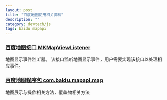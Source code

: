 ```yaml
---
layout: post
title: "百度地图使用相关资料"
description: ""
category: devtech/js
tags: baidu mapapi
---
```



### [百度地图接口 MKMapViewListener](http://api.map.baidu.com/lbsapi/cloud/android_refer/com/baidu/mapapi/map/MKMapViewListener.html)

地图显示事件监听器。 该接口监听地图显示事件，用户需要实现该接口以处理相应事件。

### [百度地图程序包 com.baidu.mapapi.map](http://api.map.baidu.com/lbsapi/cloud/android_refer/com/baidu/mapapi/map/package-summary.html)

地图展示与操作相关方法，覆盖物相关方法
